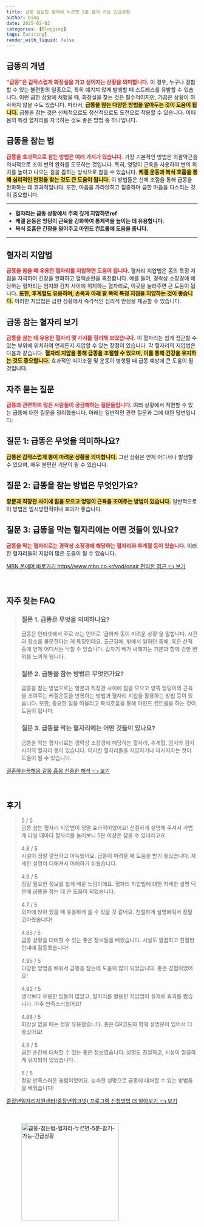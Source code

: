 ```yaml
---
title: 급똥 참는법 혈자리 누르면 5분 참기 가능 긴급상황
author: bing
date: 2025-02-02
categories: [Blogging]
tags: [writing]
render_with_liquid: false
---
```



<h2 id='급똥의_개념'>급똥의 개념</h2>

<p><b><span style="color: #ee2323;">"급똥"은 갑작스럽게 화장실을 가고 싶어지는 상황을 의미합니다.</span></b> 이 경우, 누구나 경험할 수 있는 불편함의 일종으로, 특히 예기치 않게 발생할 때 스트레스를 유발할 수 있습니다. 이런 급한 상황에 처했을 때, 화장실을 찾는 것은 필수적이지만, 가끔은 상황이 허락하지 않을 수도 있습니다. 따라서, <b><span style="background-color: #ffe066;">급똥을 참는 다양한 방법을 알아두는 것이 도움이 됩니다.</span></b> 급똥을 참는 것은 신체적으로도 정신적으로도 도전으로 작용할 수 있습니다. 이때 몸의 특정 혈자리를 자극하는 것도 좋은 방법 중 하나입니다.</p>

<h2 id='급똥을_참는_법'>급똥을 참는 법</h2>

<p><b><span style="color: #ee2323;">급똥을 효과적으로 참는 방법은 여러 가지가 있습니다.</span></b> 가장 기본적인 방법은 외괄약근을 의식적으로 조여 변의 완화를 도모하는 것입니다. 특히, 엉덩이 근육을 사용하여 변의 위치를 높이고 나오는 길을 좁히는 방식으로 참을 수 있습니다. <b><span style="background-color: #ffe066;">케겔 운동과 복식 호흡을 통해 심리적인 안정을 찾는 것도 큰 도움이 됩니다.</span></b> 이 방법들은 신체 조절을 통해 급똥을 완화하는 데 효과적입니다. 또한, 마음을 가라앉히고 집중하며 급한 마음을 다스리는 것이 중요합니다.</p>

<hr />

<ul>
    <li><b>혈자리는 급똥 상황에서 주의 깊게 지압하면ref</b></li>
    <li><b>케겔 운동은 엉덩이 근육을 강화하여 통제력을 높이는 데 유용합니다.</b></li>
    <li><b>복식 호흡은 긴장을 덜어주고 마인드 컨트롤에 도움을 줍니다.</b></li>
</ul>

<hr />

<h2 id='혈자리_지압법'>혈자리 지압법</h2>

<p><b><span style="color: #ee2323;">급똥을 참을 때 유용한 혈자리를 지압하면 도움이 됩니다.</span></b> 혈자리 지압법은 몸의 특정 지점을 자극하여 긴장을 완화하고 혈액순환을 촉진합니다. 예를 들어, 경락상 소장경에 해당하는 혈자리는 엄지와 검지 사이에 위치하는 혈자리로, 이곳을 눌러주면 큰 도움이 됩니다. <b><span style="background-color: #ffe066;">또한, 후계혈도 유용하며, 손목과 아래 팔 쪽의 특정 지점을 지압하는 것이 좋습니다.</span></b> 이러한 지압법은 급한 상황에서 즉각적인 심리적 안정을 제공할 수 있습니다.</p>

<h2 id='급똥_참는_혈자리_보기'>급똥 참는 혈자리 보기</h2>

<p><b><span style="color: #ee2323;">급똥을 참는 데 유용한 혈자리 몇 가지를 정리해 보았습니다.</span></b> 이 혈자리는 쉽게 접근할 수 있는 부위에 위치하여 언제든지 지압할 수 있는 장점이 있습니다. 각 혈자리의 지압법은 다음과 같습니다. <b><span style="background-color: #ffe066;">혈자리 지압을 통해 급똥을 조절할 수 있으며, 이를 통해 건강을 유지하는 것도 중요합니다.</span></b> 효과적인 식이조절 및 운동이 병행될 때 급똥 예방에 큰 도움이 될 것입니다.</p>

<h2 id='자주_묻는_질문'>자주 묻는 질문</h2>

<p><b><span style="color: #ee2323;">급똥과 관련하여 많은 사람들이 궁금해하는 질문들입니다.</span></b> 여러 상황에서 직면할 수 있는 급똥에 대한 질문을 정리했습니다. 아래는 일반적인 관련 질문과 그에 대한 답변입니다:</p>

<h2 id='질문_1'>질문 1: 급똥은 무엇을 의미하나요?</h2>

<p><b><span style="background-color: #ffe066;">급똥은 갑작스럽게 똥이 마려운 상황을 의미합니다.</span></b> 그런 상황은 언제 어디서나 발생할 수 있으며, 매우 불편한 기분이 될 수 있습니다.</p>

<h2 id='질문_2'>질문 2: 급똥을 참는 방법은 무엇인가요?</h2>

<p><b><span style="background-color: #ffe066;">항문과 직장관 사이에 힘을 모으고 엉덩이 근육을 조여주는 방법이 있습니다.</span></b> 일반적으로 이 방법은 임시방편적이나 효과가 좋습니다.</p>

<h2 id='질문_3'>질문 3: 급똥을 막는 혈자리에는 어떤 것들이 있나요?</h2>

<p><b><span style="color: #ee2323;">급똥을 막는 혈자리로는 경락상 소장경에 해당하는 혈자리와 후계혈 등이 있습니다.</span></b> 이러한 혈자리들의 지압이 많은 도움이 될 수 있습니다.</p>


<p><a class="click-button" title="MBN 온에어 바로가기 https//www.mbn.co.kr/vod/onair 편리한 접근" href="https://blackassets.github.io/posts/MBN-%EC%98%A8%EC%97%90%EC%96%B4-%EB%B0%94%EB%A1%9C%EA%B0%80%EA%B8%B0-httpswww.mbn.co.krvodonair-%ED%8E%B8%EB%A6%AC%ED%95%9C-%EC%A0%91%EA%B7%BC/" rel="dofollow">MBN 온에어 바로가기 https//www.mbn.co.kr/vod/onair 편리한 접근 👈 보기</a></p><br>
<h2 id='자주_찾는_FAQ'>자주 찾는 FAQ</h2>
<div itemscope="" itemtype="https://schema.org/FAQPage"> 
<blockquote> 
<div itemscope="" itemprop="mainEntity" itemtype="https://schema.org/Question"> 
<h3 itemprop="name">질문 1. 급똥은 무엇을 의미하나요?</h3> 
<div itemscope="" itemprop="acceptedAnswer" itemtype="https://schema.org/Answer"> 
<span itemprop="text"> 
<p>급똥은 인터넷에서 주로 쓰는 언어로 '급하게 똥이 마려운 상황'을 말합니다. 시간과 장소를 불문한다는 게 특징인데요. 출근길에, 밖에서 일하던 중에, 혹은 산책 중에 언제 어디서든 닥칠 수 있습니다. 갑자기 배가 싸해지는 기분과 함께 강한 변의를 느끼게 됩니다.</p> 
</span> 
</div> 
</div> 

<div itemscope="" itemprop="mainEntity" itemtype="https://schema.org/Question"> 
<h3 itemprop="name">질문 2. 급똥을 참는 방법은 무엇인가요?</h3> 
<div itemscope="" itemprop="acceptedAnswer" itemtype="https://schema.org/Answer"> 
<span itemprop="text"> 
<p>급똥을 참는 방법으로는 항문과 직장관 사이에 힘을 모으고 양쪽 엉덩이의 근육을 조여주는 케겔운동을 반복하는 방법과 혈자리 지압을 활용하는 방법 등이 있습니다. 또한, 중요한 일을 떠올리고 복식호흡을 통해 마인드 컨트롤을 하는 것이 도움이 됩니다.</p> 
</span> 
</div> 
</div> 

<div itemscope="" itemprop="mainEntity" itemtype="https://schema.org/Question"> 
<h3 itemprop="name">질문 3. 급똥을 막는 혈자리에는 어떤 것들이 있나요?</h3> 
<div itemscope="" itemprop="acceptedAnswer" itemtype="https://schema.org/Answer"> 
<span itemprop="text"> 
<p>급똥을 막는 혈자리로는 경락상 소장경에 해당하는 혈자리, 후계혈, 엄지와 검지 사이의 혈자리 등이 있습니다. 이러한 혈자리들을 지압하거나 마사지하는 것이 도움이 될 수 있습니다.</p> 
</span> 
</div> 
</div> 
</blockquote> 
</div>
<p><a class="click-button" title="결혼하는꿈해몽 길몽 흉몽 신중한 해석" href="https://blackassets.github.io/posts/%EA%B2%B0%ED%98%BC%ED%95%98%EB%8A%94%EA%BF%88%ED%95%B4%EB%AA%BD-%EA%B8%B8%EB%AA%BD-%ED%9D%89%EB%AA%BD-%EC%8B%A0%EC%A4%91%ED%95%9C-%ED%95%B4%EC%84%9D/" rel="dofollow">결혼하는꿈해몽 길몽 흉몽 신중한 해석 👈 보기</a></p><br>
<h2 id='후기'>후기</h2>
<div itemscope itemtype="https://schema.org/Product">
  <blockquote>
  <div itemprop="review" itemscope itemtype="https://schema.org/Review">
      <div itemprop="reviewRating" itemscope itemtype="https://schema.org/Rating"> <span itemprop="ratingValue">5</span> / <span itemprop="bestRating">5</span> </div>
      <span itemprop="reviewBody">급똥 참는 혈자리 지압법이 정말 효과적이었어요! 친절하게 설명해 주셔서 가볍게 다닐 때마다 혈자리를 눌러보니 5분 이상은 참을 수 있더라고요. </span>
  </div>
  <br>
  <div itemprop="review" itemscope itemtype="https://schema.org/Review">
      <div itemprop="reviewRating" itemscope itemtype="https://schema.org/Rating"> <span itemprop="ratingValue">4.8</span> / <span itemprop="bestRating">5</span> </div>
      <span itemprop="reviewBody">시설이 정말 깔끔하고 아늑했어요. 급똥이 마려울 때 도움을 받기 좋았습니다. 자세한 설명이 더해져서 이해하기 쉬웠습니다.</span>
  </div>
  <br>
  <div itemprop="review" itemscope itemtype="https://schema.org/Review">
      <div itemprop="reviewRating" itemscope itemtype="https://schema.org/Rating"> <span itemprop="ratingValue">4.9</span> / <span itemprop="bestRating">5</span> </div>
      <span itemprop="reviewBody">정말 필요한 정보를 쉽게 배운 느낌이에요. 혈자리 지압법에 대한 자세한 설명 덕분에 급똥을 참는 데 큰 도움이 되었습니다. </span>
  </div>
  <br>
  <div itemprop="review" itemscope itemtype="https://schema.org/Review">
      <div itemprop="reviewRating" itemscope itemtype="https://schema.org/Rating"> <span itemprop="ratingValue">4.7</span> / <span itemprop="bestRating">5</span> </div>
      <span itemprop="reviewBody">의자에 앉아 있을 때 유용하게 쓸 수 있을 것 같네요. 친절하게 설명해줘서 정말 고마웠습니다!</span>
  </div>
  <br>
  <div itemprop="review" itemscope itemtype="https://schema.org/Review">
      <div itemprop="reviewRating" itemscope itemtype="https://schema.org/Rating"> <span itemprop="ratingValue">4.85</span> / <span itemprop="bestRating">5</span> </div>
      <span itemprop="reviewBody">급똥 상황을 대비할 수 있는 좋은 정보들을 배웠습니다. 시설도 깔끔하고 친절한 안내에 감동했습니다!</span>
  </div>
  <br>
  <div itemprop="review" itemscope itemtype="https://schema.org/Review">
      <div itemprop="reviewRating" itemscope itemtype="https://schema.org/Rating"> <span itemprop="ratingValue">4.95</span> / <span itemprop="bestRating">5</span> </div>
      <span itemprop="reviewBody">다양한 방법을 배워서 급똥을 참는데 도움이 많이 되었습니다. 좋은 경험이었어요!</span>
  </div>
  <br>
  <div itemprop="review" itemscope itemtype="https://schema.org/Review">
      <div itemprop="reviewRating" itemscope itemtype="https://schema.org/Rating"> <span itemprop="ratingValue">4.92</span> / <span itemprop="bestRating">5</span> </div>
      <span itemprop="reviewBody">생각보다 유용한 팁들이 많았고, 혈자리를 활용한 지압법이 실제로 효과를 봤습니다. 아주 만족스러웠어요!</span>
  </div>
  <br>
  <div itemprop="review" itemscope itemtype="https://schema.org/Review">
      <div itemprop="reviewRating" itemscope itemtype="https://schema.org/Rating"> <span itemprop="ratingValue">4.88</span> / <span itemprop="bestRating">5</span> </div>
      <span itemprop="reviewBody">화장실 없을 때는 정말 유용했습니다. 좋은 QR코드와 함께 설명문이 있어서 더 좋았어요!</span>
  </div>
  <br>
  <div itemprop="review" itemscope itemtype="https://schema.org/Review">
      <div itemprop="reviewRating" itemscope itemtype="https://schema.org/Rating"> <span itemprop="ratingValue">4.9</span> / <span itemprop="bestRating">5</span> </div>
      <span itemprop="reviewBody">급한 순간에 대처할 수 있는 좋은 정보였습니다. 설명도 친절하고, 시설이 깔끔하게 유지되어 있었습니다.</span>
  </div>
  <br>
  <div itemprop="review" itemscope itemtype="https://schema.org/Review">
      <div itemprop="reviewRating" itemscope itemtype="https://schema.org/Rating"> <span itemprop="ratingValue">5</span> / <span itemprop="bestRating">5</span> </div>
      <span itemprop="reviewBody">정말 만족스러운 경험이었어요. 능숙한 설명으로 급똥에 대처할 수 있는 방법들을 배웠습니다!</span>
  </div>
  </blockquote>
</div>
<p><a class="click-button" title="중장년일자리지원센터(중장년워크넷) 프로그램 신청방법 더 알아보기" href="https://blackassets.github.io/posts/%EC%A4%91%EC%9E%A5%EB%85%84%EC%9D%BC%EC%9E%90%EB%A6%AC%EC%A7%80%EC%9B%90%EC%84%BC%ED%84%B0(%EC%A4%91%EC%9E%A5%EB%85%84%EC%9B%8C%ED%81%AC%EB%84%B7)-%ED%94%84%EB%A1%9C%EA%B7%B8%EB%9E%A8-%EC%8B%A0%EC%B2%AD%EB%B0%A9%EB%B2%95-%EB%8D%94-%EC%95%8C%EC%95%84%EB%B3%B4%EA%B8%B0/" rel="dofollow">중장년일자리지원센터(중장년워크넷) 프로그램 신청방법 더 알아보기 👈 보기</a></p><br>
<figure class="image"><img src="https://blackassets.github.io/assets/img/thumbnail/급똥-참는법-혈자리-누르면-5분-참기-가능-긴급상황.webp" alt="급똥-참는법-혈자리-누르면-5분-참기-가능-긴급상황" width="256" height="256"></figure>